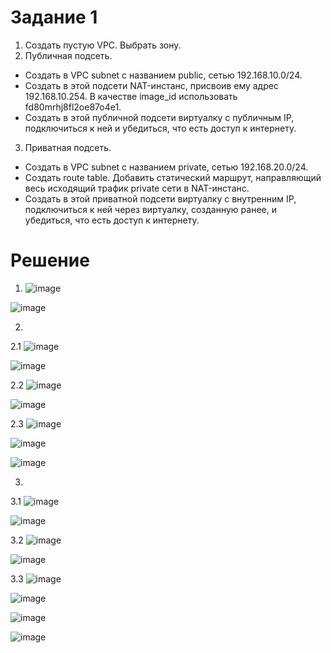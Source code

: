 # Задание 1 
1. Создать пустую VPC. Выбрать зону.
2. Публичная подсеть.

 - Создать в VPC subnet с названием public, сетью 192.168.10.0/24.
 - Создать в этой подсети NAT-инстанс, присвоив ему адрес 192.168.10.254. В качестве image_id использовать fd80mrhj8fl2oe87o4e1.
 - Создать в этой публичной подсети виртуалку с публичным IP, подключиться к ней и убедиться, что есть доступ к интернету.
3. Приватная подсеть.
 - Создать в VPC subnet с названием private, сетью 192.168.20.0/24.
 - Создать route table. Добавить статический маршрут, направляющий весь исходящий трафик private сети в NAT-инстанс.
 - Создать в этой приватной подсети виртуалку с внутренним IP, подключиться к ней через виртуалку, созданную ранее, и убедиться, что есть доступ к интернету.

# Решение
1. ![image](https://github.com/Kul-RB/clopro/assets/53901269/cc91c266-ef66-4455-82ce-69b0837dd54b)

![image](https://github.com/Kul-RB/clopro/assets/53901269/79bd4c2c-e4cc-4b42-a002-49d18ccde068)

2.
2.1 ![image](https://github.com/Kul-RB/clopro/assets/53901269/28dbb08e-87a7-41c4-aaf0-8cf931fe82fe)

![image](https://github.com/Kul-RB/clopro/assets/53901269/68fc0d58-f53e-438e-ada7-2ccd514ddac2)

2.2 ![image](https://github.com/Kul-RB/clopro/assets/53901269/83845afb-9699-4e36-bb14-a79b482b4ef9)

![image](https://github.com/Kul-RB/clopro/assets/53901269/9b076ca6-97af-4b42-b56e-b0ba06d3134e)

2.3 ![image](https://github.com/Kul-RB/clopro/assets/53901269/f032d6a9-7eac-447a-b77c-1e997858182d)

![image](https://github.com/Kul-RB/clopro/assets/53901269/1ffa7522-b5ad-4f14-8d1e-385122f8b177)

![image](https://github.com/Kul-RB/clopro/assets/53901269/e86a459d-5633-4bd5-a940-f05a514a87d1)

3.
3.1 ![image](https://github.com/Kul-RB/clopro/assets/53901269/e2e8ddc4-c022-4bf3-952b-161a1c3c17a6)

![image](https://github.com/Kul-RB/clopro/assets/53901269/09175e77-bee3-4b46-a818-a040a6d1ddaa)

3.2 ![image](https://github.com/Kul-RB/clopro/assets/53901269/d61bfec2-1e2e-4351-b57f-13674909c148)

![image](https://github.com/Kul-RB/clopro/assets/53901269/612b28e4-dd3c-421c-a2b7-a62af6cb3eb8)

3.3 ![image](https://github.com/Kul-RB/clopro/assets/53901269/ac93586e-8c35-40db-b469-ac65ec112df4)

![image](https://github.com/Kul-RB/clopro/assets/53901269/ca1b6c51-7952-4076-bdf4-dbdf2fc74169)

![image](https://github.com/Kul-RB/clopro/assets/53901269/7f426d5d-cbef-4b04-8355-55f89d80b7a7)

![image](https://github.com/Kul-RB/clopro/assets/53901269/045909c9-a95c-49f4-aa23-73f05a745264)





